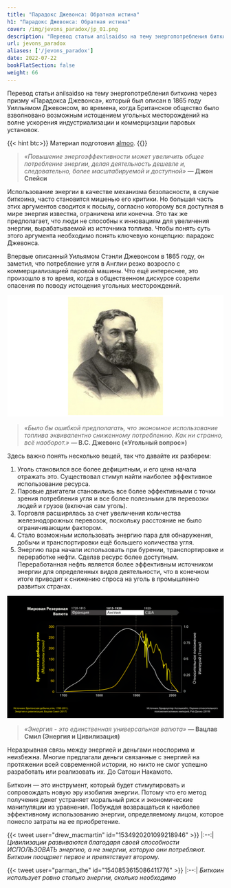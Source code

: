 ```yaml
---
title: "Парадокс Джевонса: Обратная истина"
h1: "Парадокс Джевонса: Обратная истина"
cover: /img/jevons_paradox/jp_01.png
description: "Перевод статьи anilsaidso на тему энергопотребления биткоина через призму «Парадокса Джевонса», который был описан в 1865 году Уилльямом Джевонсом, во времена, когда Британское общество было взволновано возможным истощением угольных месторождений на волне ускорения индустриализации и коммерцизации паровых установок."
url: jevons_paradox
aliases: ['/jevons_paradox']
date: 2022-07-22
bookFlatSection: false
weight: 66
---
```


Перевод статьи anilsaidso на тему энергопотребления биткоина через призму «Парадокса Джевонса», который был описан в 1865 году Уилльямом Джевонсом, во времена, когда Британское общество было взволновано возможным истощением угольных месторождений на волне ускорения индустриализации и коммерцизации паровых установок.

{{< hint btc>}}
Материал подготовил [almoo](https://snort.social/p/npub1zvvv8fm7w2ngwdyszg3y6zgp6vwqlht8zrr8wcmjaxjecrvpjfwsd0zs7w).
{{</hint >}}

> *«Повышение энергоэффективности может увеличить общее потребление 
энергии, делая деятельность дешевле и, следовательно, более масштабируемой и
доступной»* **— Джон Спейси**

Использование энергии в качестве механизма безопасности, в случае биткоина, 
часто становится мишенью его критики. Но большая часть этих аргументов 
сводится к посылу, согласно которому вся доступная в мире энергия известна, 
ограничена или конечна. Это так же предполагает, что люди не способны к 
инновациям для увеличения энергии, вырабатываемой из источника топлива. Чтобы 
понять суть этого аргумента необходимо понять ключевую концепцию: парадокс 
Джевонса.

Впервые описанный Уильямом Стэнли Джевонсом в 1865 году, он заметил, что 
потребление угля в Англии резко возросло с коммерциализацией паровой машины. 
Что ещё интереснее, это произошло в то время, когда в общественном дискурсе 
созрели опасения по поводу истощения угольных месторождений.

![jevons](/img/jevons_paradox/jp_02.png)

> *«Было бы ошибкой предполагать, что экономное использование топлива 
эквивалентно сниженному потреблению. Как ни странно, всё наоборот.»* **— В.С. 
Джевонс («Угольный вопрос»)** 

Здесь важно понять несколько вещей, так что давайте их разберем:

1. Уголь становился все более дефицитным, и его цена начала отражать это. Существовал стимул найти наиболее эффективное использование ресурса.
2. Паровые двигатели становились все более эффективными с точки зрения 
потребления угля и все более полезными для перевозки людей и грузов (включая
сам уголь).
3. Торговля расширялась за счет увеличения количества железнодорожных 
перевозок, поскольку расстояние не было ограничивающим фактором.
4. Стало возможным использовать энергию пара для обнаружения, добычи и 
транспортировки ещё большего количества угля.
5. Энергию пара начали использовать при бурении, транспортировке и 
переработке нефти. Сделав ресурс более доступным. Переработанная нефть 
является более эффективным источником энергии для определенных видов 
деятельности, что в конечном итоге приводит к снижению спроса на уголь в 
промышленно развитых странах.

![coal](/img/jevons_paradox/jp_03.png)

> *«Энергия - это единственная универсальная валюта»* **— Вацлав Смил (Энергия и 
Цивилизация)**

Неразрывная связь между энергией и деньгами неоспорима и неизбежна. Многие 
предлагали деньги связанные с энергией на протяжении всей современной 
истории, но никто не смог успешно разработать или реализовать их. До Сатоши 
Накамото.

Биткоин — это инструмент, который будет стимулировать и сопровождать новую эру
изобилия энергии. Потому что его метод получения денег устраняет моральный 
риск и экономические манипуляции из уравнения. Побуждая возвращаться к 
наиболее эффективному использованию энергии, определяемому лицом, которое 
понесло затраты на ее приобретение.

{{< tweet user="drew_macmartin" id="1534920201099218946" >}}
|:--:|
_Цивилизации развиваются благодаря своей способности ИСПОЛЬЗОВАТЬ энергию, а не энергии, которую они потребляют. Биткоин поощряет первое и препятствует второму._

{{< tweet user="parman_the" id="1540853615086411776" >}}
|:--:|
_Биткоин использует ровно столько энергии, сколько необходимо_